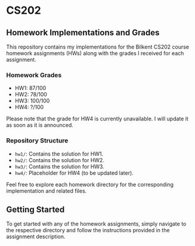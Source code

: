 # CS202

## Homework Implementations and Grades

This repository contains my implementations for the Bilkent CS202 course homework assignments (HWs) along with the grades I received for each assignment.

### Homework Grades

- HW1: 87/100
- HW2: 78/100
- HW3: 100/100
- HW4: ?/100

Please note that the grade for HW4 is currently unavailable. I will update it as soon as it is announced.

### Repository Structure

- `hw1/`: Contains the solution for HW1.
- `hw2/`: Contains the solution for HW2.
- `hw3/`: Contains the solution for HW3.
- `hw4/`: Placeholder for HW4 (to be updated later).

Feel free to explore each homework directory for the corresponding implementation and related files.

## Getting Started

To get started with any of the homework assignments, simply navigate to the respective directory and follow the instructions provided in the assignment description.
